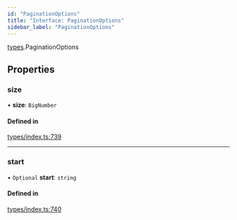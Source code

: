 ```yaml
---
id: "PaginationOptions"
title: "Interface: PaginationOptions"
sidebar_label: "PaginationOptions"
---
```


[types](../../../modules/Types/Types.md).PaginationOptions

## Properties

### size

• **size**: `BigNumber`

#### Defined in

[types/index.ts:739](https://github.com/PolymeshAssociation/polymesh-sdk/blob/95f248df/src/types/index.ts#L739)

___

### start

• `Optional` **start**: `string`

#### Defined in

[types/index.ts:740](https://github.com/PolymeshAssociation/polymesh-sdk/blob/95f248df/src/types/index.ts#L740)
